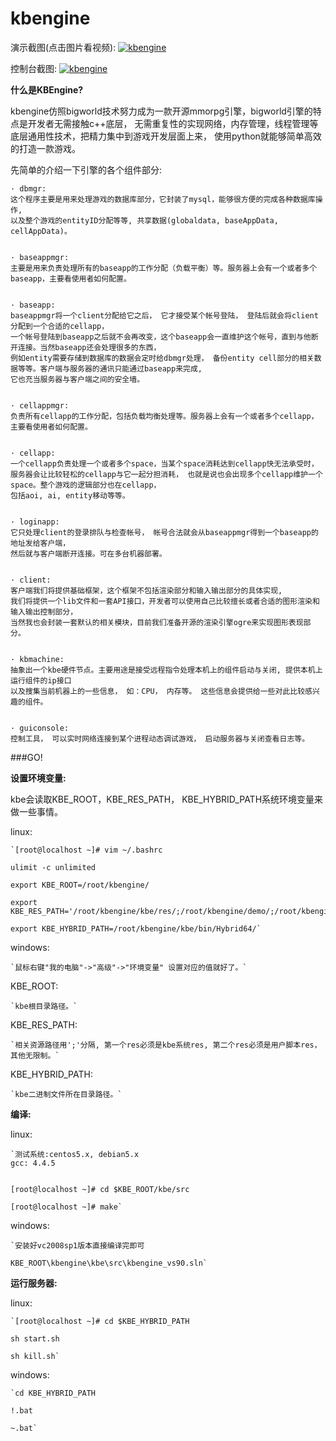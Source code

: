 kbengine
========

演示截图(点击图片看视频):
[![kbengine](https://github.com/downloads/kbengine/kbengine/demo.jpg)](http://v.youku.com/v_show/id_XMTc2MDcxMDUy.html)

控制台截图:
[![kbengine](https://github.com/downloads/kbengine/kbengine/guiconsole.jpg)](http://v.youku.com/v_show/id_XMTc2MDcxMDUy.html)


**什么是KBEngine?**

kbengine仿照bigworld技术努力成为一款开源mmorpg引擎，bigworld引擎的特点是开发者无需接触c++底层，
无需重复性的实现网络，内存管理，线程管理等底层通用性技术，把精力集中到游戏开发层面上来，
使用python就能够简单高效的打造一款游戏。

先简单的介绍一下引擎的各个组件部分:

	· dbmgr:
	这个程序主要是用来处理游戏的数据库部分，它封装了mysql，能够很方便的完成各种数据库操作, 
	以及整个游戏的entityID分配等等, 共享数据(globaldata, baseAppData, cellAppData)。 


	· baseappmgr:
	主要是用来负责处理所有的baseapp的工作分配（负载平衡）等。服务器上会有一个或者多个baseapp，主要看使用者如何配置。 


	· baseapp:
	baseappmgr将一个client分配给它之后， 它才接受某个帐号登陆， 登陆后就会将client分配到一个合适的cellapp，
	一个帐号登陆到baseapp之后就不会再改变，这个baseapp会一直维护这个帐号，直到与他断开连接。当然baseapp还会处理很多的东西，
	例如entity需要存储到数据库的数据会定时给dbmgr处理， 备份entity cell部分的相关数据等等。客户端与服务器的通讯只能通过baseapp来完成, 
	它也充当服务器与客户端之间的安全墙。 


	· cellappmgr:
	负责所有cellapp的工作分配，包括负载均衡处理等。服务器上会有一个或者多个cellapp，主要看使用者如何配置。 


	· cellapp:
	一个cellapp负责处理一个或者多个space，当某个space消耗达到cellapp快无法承受时， 
	服务器会让比较轻松的cellapp与它一起分担消耗， 也就是说也会出现多个cellapp维护一个space。整个游戏的逻辑部分也在cellapp， 
	包括aoi, ai, entity移动等等。 


	· loginapp:
	它只处理client的登录排队与检查帐号， 帐号合法就会从baseappmgr得到一个baseapp的地址发给客户端，
	然后就与客户端断开连接。可在多台机器部署。 


	· client:
	客户端我们将提供基础框架，这个框架不包括渲染部分和输入输出部分的具体实现, 
	我们将提供一个lib文件和一套API接口，开发者可以使用自己比较擅长或者合适的图形渲染和输入输出控制部分， 
	当然我也会封装一套默认的相关模块，目前我们准备开源的渲染引擎ogre来实现图形表现部分。 


	· kbmachine:
	抽象出一个kbe硬件节点。主要用途是接受远程指令处理本机上的组件启动与关闭, 提供本机上运行组件的ip接口
	以及搜集当前机器上的一些信息， 如：CPU， 内存等。 这些信息会提供给一些对此比较感兴趣的组件。 


	· guiconsole: 
	控制工具， 可以实时网络连接到某个进程动态调试游戏， 启动服务器与关闭查看日志等。 



###GO!


**设置环境变量:**

kbe会读取KBE_ROOT，KBE_RES_PATH， KBE_HYBRID_PATH系统环境变量来做一些事情。



linux:

	`[root@localhost ~]# vim ~/.bashrc

	ulimit -c unlimited

	export KBE_ROOT=/root/kbengine/

	export KBE_RES_PATH='/root/kbengine/kbe/res/;/root/kbengine/demo/;/root/kbengine/demo/res/'

	export KBE_HYBRID_PATH=/root/kbengine/kbe/bin/Hybrid64/`



windows:

	`鼠标右键"我的电脑"->"高级"->"环境变量" 设置对应的值就好了。`



KBE_ROOT:

	`kbe根目录路径。`


KBE_RES_PATH:

	`相关资源路径用';'分隔, 第一个res必须是kbe系统res, 第二个res必须是用户脚本res， 其他无限制。`


KBE_HYBRID_PATH:

	`kbe二进制文件所在目录路径。`



**编译:**

linux:

	`测试系统:centos5.x, debian5.x
	gcc: 4.4.5


	[root@localhost ~]# cd $KBE_ROOT/kbe/src

	[root@localhost ~]# make`


windows:

	`安装好vc2008sp1版本直接编译完即可

	KBE_ROOT\kbengine\kbe\src\kbengine_vs90.sln`




**运行服务器:**


linux:

	`[root@localhost ~]# cd $KBE_HYBRID_PATH

	sh start.sh

	sh kill.sh`	


windows:

	`cd KBE_HYBRID_PATH

	!.bat

	~.bat`

